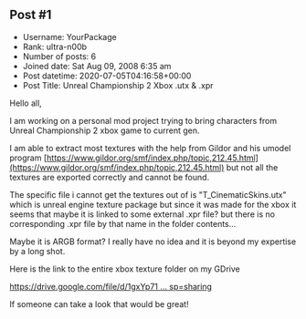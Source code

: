 ## Post #1
- Username: YourPackage
- Rank: ultra-n00b
- Number of posts: 6
- Joined date: Sat Aug 09, 2008 6:35 am
- Post datetime: 2020-07-05T04:16:58+00:00
- Post Title: Unreal Championship 2 Xbox .utx & .xpr

Hello all,

I am working on a personal mod project trying to bring characters from Unreal Championship 2 xbox game to current gen.

I am able to extract most textures with the help from Gildor and his umodel program [https://www.gildor.org/smf/index.php/topic,212.45.html](https://www.gildor.org/smf/index.php/topic,212.45.html) but not all the textures are exported correctly and cannot be found.

The specific file i cannot get the textures out of is "T_CinematicSkins.utx" which is unreal engine texture package but since it was made for the xbox it seems that maybe it is linked to some external .xpr file? but there is no corresponding .xpr file by that name in the folder contents...

Maybe it is ARGB format? I really have no idea and it is beyond my expertise by a long shot.

Here is the link to the entire xbox texture folder on my GDrive

[https://drive.google.com/file/d/1gxYp71 ... sp=sharing](https://drive.google.com/file/d/1gxYp71Q15zlCUQSNPGsMDzApNM4Z09VZ/view?usp=sharing)

If someone can take a look that would be great!
